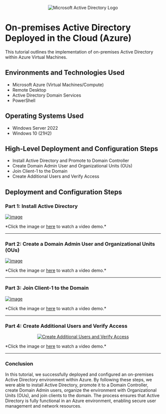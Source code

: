 <p align="center">
<img src="https://i.imgur.com/pU5A58S.png" alt="Microsoft Active Directory Logo"/>
</p>

<h1>On-premises Active Directory Deployed in the Cloud (Azure)</h1>
This tutorial outlines the implementation of on-premises Active Directory within Azure Virtual Machines.<br />



<h2>Environments and Technologies Used</h2>

- Microsoft Azure (Virtual Machines/Compute)
- Remote Desktop
- Active Directory Domain Services
- PowerShell

<h2>Operating Systems Used</h2>

- Windows Server 2022
- Windows 10 (21H2)

<h2>High-Level Deployment and Configuration Steps</h2>

- Install Active Directory and Promote to Domain Controller  
- Create Domain Admin User and Organizational Units (OUs)  
- Join Client-1 to the Domain  
- Create Additional Users and Verify Access  

<h2>Deployment and Configuration Steps</h2>

### Part 1: Install Active Directory
<p align="center">
  <a href="https://youtu.be/ZhRZfyAoKXo">
  
 ![image](https://github.com/user-attachments/assets/33543d71-69be-43fe-9ff2-ed766cfcccbf)
 </a>
</p>
*Click the image or  <a href="https://youtu.be/ZhRZfyAoKXo">here</a> to watch a video demo.*

---

### Part 2: Create a Domain Admin User and Organizational Units (OUs)
<p align="center">
  <a href="https://youtu.be/9DVuWfY3K4Q">

  ![image](https://github.com/user-attachments/assets/dde8a2fb-cb9d-4242-8171-2b034e644000)
 </a>
</p>
*Click the image or  <a href="https://youtu.be/9DVuWfY3K4Q">here</a> to watch a video demo.*
  

---

### Part 3: Join Client-1 to the Domain
<p align="center">
  <a href="https://youtu.be/QB4B-Zthn8I">
    
  ![image](https://github.com/user-attachments/assets/def78b95-e459-44ae-8781-8ca17d5b9957)
 </a>
</p>
 *Click the image or  <a href="https://youtu.be/QB4B-Zthn8I">here</a> to watch a video demo.*

---

### Part 4: Create Additional Users and Verify Access
<p align="center">
  <a href="https://www.youtube.com/watch?v=Rsxgx2KKQYY">
    <img src="https://img.youtube.com/vi/Rsxgx2KKQYY/0.jpg" alt="Create Additional Users and Verify Access"/>
  </a>
</p> 
*Click the image or  <a href="https://www.youtube.com/watch?v=Rsxgx2KKQYY">here</a> to watch a video demo.*


---

### Conclusion

In this tutorial, we successfully deployed and configured an on-premises Active Directory environment within Azure. By following these steps, we were able to install Active Directory, promote it to a Domain Controller, create Domain Admin users, organize the environment with Organizational Units (OUs), and join clients to the domain. The process ensures that Active Directory is fully functional in an Azure environment, enabling secure user management and network resources.
